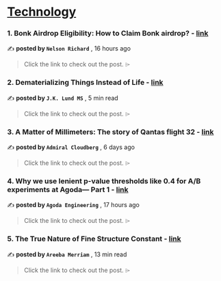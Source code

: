 
<h1><a href=https://medium.com/tag/technology/recommended target="_blank" rel="noopener noreferrer">Technology</a></h1>
<h3>1. Bonk Airdrop Eligibility: How to Claim Bonk airdrop? - <a href=https://medium.com/@RobertsDonald92010/bonk-airdrop-eligibility-how-to-claim-bonk-airdrop-5e687236db94?source=tag_recommended_feed---------0-84----------technology----------5ca2ab1d_5e98_4e2b_8447_ff449aacc01b------- target="_blank" rel="noopener noreferrer">link</a></h3>

✍️ **posted by `Nelson Richard`** <date> , 16 hours ago</date>

<blockquote>Click the link to check out the post. ⌲</blockquote>

<h3>2. Dematerializing Things Instead of Life - <a href=https://medium.com/@jk-lund/dematerializing-things-instead-of-life-6fdbf63a4e43?source=tag_recommended_feed---------1-107----------technology----------5ca2ab1d_5e98_4e2b_8447_ff449aacc01b------- target="_blank" rel="noopener noreferrer">link</a></h3>

✍️ **posted by `J.K. Lund MS`** <date> , 5 min read</date>

<blockquote>Click the link to check out the post. ⌲</blockquote>

<h3>3. A Matter of Millimeters: The story of Qantas flight 32 - <a href=https://medium.com/@admiralcloudberg/a-matter-of-millimeters-the-story-of-qantas-flight-32-bdaa62dc98e7?source=tag_recommended_feed---------2-85----------technology----------5ca2ab1d_5e98_4e2b_8447_ff449aacc01b------- target="_blank" rel="noopener noreferrer">link</a></h3>

✍️ **posted by `Admiral Cloudberg`** <date> , 6 days ago</date>

<blockquote>Click the link to check out the post. ⌲</blockquote>

<h3>4. Why we use lenient p-value thresholds like 0.4 for A/B experiments at Agoda— Part 1 - <a href=https://medium.com/agoda-engineering/why-we-use-lenient-p-value-thresholds-like-0-4-for-a-b-experiments-at-agoda-part-1-e93c7c56e666?source=tag_recommended_feed---------3-84----------technology----------5ca2ab1d_5e98_4e2b_8447_ff449aacc01b------- target="_blank" rel="noopener noreferrer">link</a></h3>

✍️ **posted by `Agoda Engineering`** <date> , 17 hours ago</date>

<blockquote>Click the link to check out the post. ⌲</blockquote>

<h3>5. The True Nature of Fine Structure Constant - <a href=https://medium.com/cantors-paradise/the-true-nature-of-fine-structure-constant-69ab1c1709c6?source=tag_recommended_feed---------4-107----------technology----------5ca2ab1d_5e98_4e2b_8447_ff449aacc01b------- target="_blank" rel="noopener noreferrer">link</a></h3>

✍️ **posted by `Areeba Merriam`** <date> , 13 min read</date>

<blockquote>Click the link to check out the post. ⌲</blockquote>

